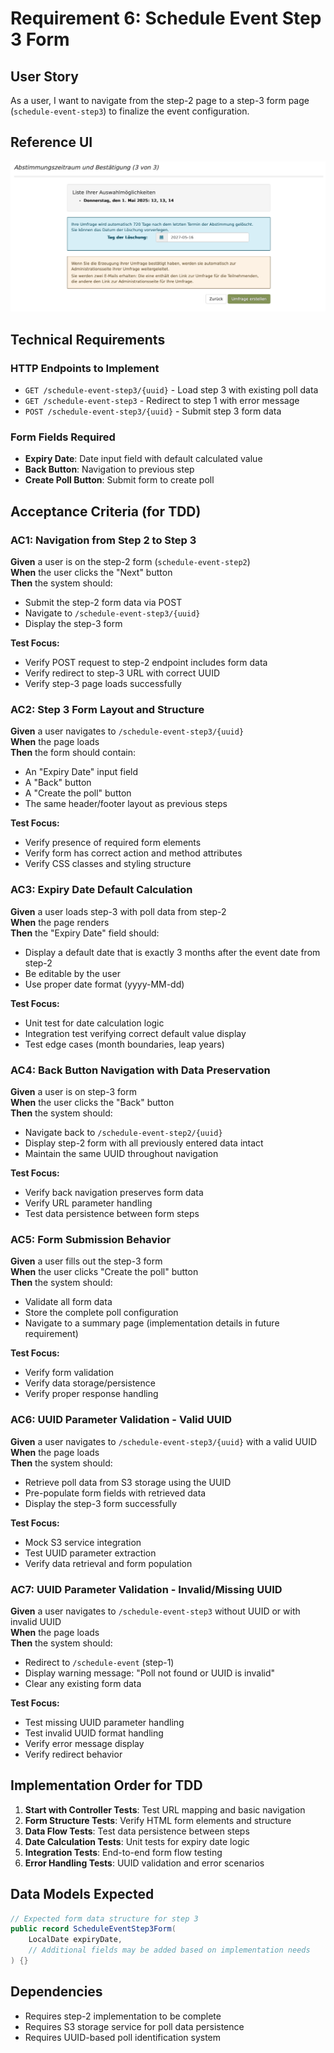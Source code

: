 # Requirement 6: Schedule Event Step 3 Form

## User Story 
As a user, I want to navigate from the step-2 page to a step-3 form page (`schedule-event-step3`) to finalize the event configuration.

## Reference UI
![Schedule Event Form 3](../assets/woodle-screenshot-step3.png)

## Technical Requirements

### HTTP Endpoints to Implement
- `GET /schedule-event-step3/{uuid}` - Load step 3 with existing poll data
- `GET /schedule-event-step3` - Redirect to step 1 with error message
- `POST /schedule-event-step3/{uuid}` - Submit step 3 form data

### Form Fields Required
- **Expiry Date**: Date input field with default calculated value
- **Back Button**: Navigation to previous step
- **Create Poll Button**: Submit form to create poll

## Acceptance Criteria (for TDD)

### AC1: Navigation from Step 2 to Step 3
**Given** a user is on the step-2 form (`schedule-event-step2`)  
**When** the user clicks the "Next" button  
**Then** the system should:
- Submit the step-2 form data via POST
- Navigate to `/schedule-event-step3/{uuid}` 
- Display the step-3 form

**Test Focus:**
- Verify POST request to step-2 endpoint includes form data
- Verify redirect to step-3 URL with correct UUID
- Verify step-3 page loads successfully

### AC2: Step 3 Form Layout and Structure
**Given** a user navigates to `/schedule-event-step3/{uuid}`  
**When** the page loads  
**Then** the form should contain:
- An "Expiry Date" input field
- A "Back" button
- A "Create the poll" button
- The same header/footer layout as previous steps

**Test Focus:**
- Verify presence of required form elements
- Verify form has correct action and method attributes
- Verify CSS classes and styling structure

### AC3: Expiry Date Default Calculation
**Given** a user loads step-3 with poll data from step-2  
**When** the page renders  
**Then** the "Expiry Date" field should:
- Display a default date that is exactly 3 months after the event date from step-2
- Be editable by the user
- Use proper date format (yyyy-MM-dd)

**Test Focus:**
- Unit test for date calculation logic
- Integration test verifying correct default value display
- Test edge cases (month boundaries, leap years)

### AC4: Back Button Navigation with Data Preservation
**Given** a user is on step-3 form  
**When** the user clicks the "Back" button  
**Then** the system should:
- Navigate back to `/schedule-event-step2/{uuid}`
- Display step-2 form with all previously entered data intact
- Maintain the same UUID throughout navigation

**Test Focus:**
- Verify back navigation preserves form data
- Verify URL parameter handling
- Test data persistence between form steps

### AC5: Form Submission Behavior
**Given** a user fills out the step-3 form  
**When** the user clicks "Create the poll" button  
**Then** the system should:
- Validate all form data
- Store the complete poll configuration
- Navigate to a summary page (implementation details in future requirement)

**Test Focus:**
- Verify form validation
- Verify data storage/persistence
- Verify proper response handling

### AC6: UUID Parameter Validation - Valid UUID
**Given** a user navigates to `/schedule-event-step3/{uuid}` with a valid UUID  
**When** the page loads  
**Then** the system should:
- Retrieve poll data from S3 storage using the UUID
- Pre-populate form fields with retrieved data
- Display the step-3 form successfully

**Test Focus:**
- Mock S3 service integration
- Test UUID parameter extraction
- Verify data retrieval and form population

### AC7: UUID Parameter Validation - Invalid/Missing UUID
**Given** a user navigates to `/schedule-event-step3` without UUID or with invalid UUID  
**When** the page loads  
**Then** the system should:
- Redirect to `/schedule-event` (step-1)
- Display warning message: "Poll not found or UUID is invalid"
- Clear any existing form data

**Test Focus:**
- Test missing UUID parameter handling
- Test invalid UUID format handling
- Verify error message display
- Verify redirect behavior

## Implementation Order for TDD

1. **Start with Controller Tests**: Test URL mapping and basic navigation
2. **Form Structure Tests**: Verify HTML form elements and structure
3. **Data Flow Tests**: Test data persistence between steps
4. **Date Calculation Tests**: Unit tests for expiry date logic
5. **Integration Tests**: End-to-end form flow testing
6. **Error Handling Tests**: UUID validation and error scenarios

## Data Models Expected

```java
// Expected form data structure for step 3
public record ScheduleEventStep3Form(
    LocalDate expiryDate,
    // Additional fields may be added based on implementation needs
) {}
```

## Dependencies
- Requires step-2 implementation to be complete
- Requires S3 storage service for poll data persistence
- Requires UUID-based poll identification system 